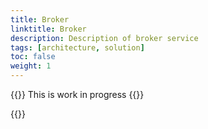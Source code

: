 ```yaml
---
title: Broker
linktitle: Broker
description: Description of broker service
tags: [architecture, solution]
toc: false
weight: 1
---
```


{{<notice warning>}} <!-- info -->
This is work in progress
{{</notice>}}

{{<children />}}


